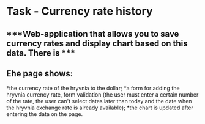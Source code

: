 Task - Currency rate history
=====================
***Web-application that allows you to save currency rates and display chart based on this data. There is ***
---
Еhe page shows:
---
*the currency rate of the hryvnia to the dollar; 
*a form for adding the hryvnia currency rate, form validation (the user must enter a certain number of the rate, the user can't select dates later than today and the date when the hryvnia exchange rate is already available);
*the chart is updated after entering the data on the page.
